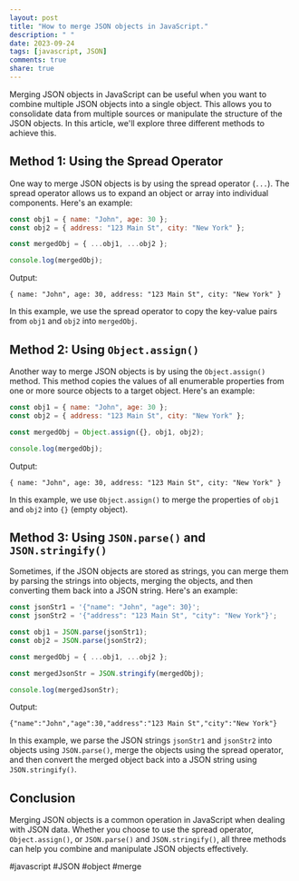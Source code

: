 ```yaml
---
layout: post
title: "How to merge JSON objects in JavaScript."
description: " "
date: 2023-09-24
tags: [javascript, JSON]
comments: true
share: true
---
```


Merging JSON objects in JavaScript can be useful when you want to combine multiple JSON objects into a single object. This allows you to consolidate data from multiple sources or manipulate the structure of the JSON objects. In this article, we'll explore three different methods to achieve this.

## Method 1: Using the Spread Operator

One way to merge JSON objects is by using the spread operator (`...`). The spread operator allows us to expand an object or array into individual components. Here's an example:

```javascript
const obj1 = { name: "John", age: 30 };
const obj2 = { address: "123 Main St", city: "New York" };

const mergedObj = { ...obj1, ...obj2 };

console.log(mergedObj);
```

Output:
```
{ name: "John", age: 30, address: "123 Main St", city: "New York" }
```

In this example, we use the spread operator to copy the key-value pairs from `obj1` and `obj2` into `mergedObj`.

## Method 2: Using `Object.assign()`

Another way to merge JSON objects is by using the `Object.assign()` method. This method copies the values of all enumerable properties from one or more source objects to a target object. Here's an example:

```javascript
const obj1 = { name: "John", age: 30 };
const obj2 = { address: "123 Main St", city: "New York" };

const mergedObj = Object.assign({}, obj1, obj2);

console.log(mergedObj);
```

Output:
```
{ name: "John", age: 30, address: "123 Main St", city: "New York" }
```

In this example, we use `Object.assign()` to merge the properties of `obj1` and `obj2` into `{}` (empty object).

## Method 3: Using `JSON.parse()` and `JSON.stringify()`

Sometimes, if the JSON objects are stored as strings, you can merge them by parsing the strings into objects, merging the objects, and then converting them back into a JSON string. Here's an example:

```javascript
const jsonStr1 = '{"name": "John", "age": 30}';
const jsonStr2 = '{"address": "123 Main St", "city": "New York"}';

const obj1 = JSON.parse(jsonStr1);
const obj2 = JSON.parse(jsonStr2);

const mergedObj = { ...obj1, ...obj2 };

const mergedJsonStr = JSON.stringify(mergedObj);

console.log(mergedJsonStr);
```

Output:
```
{"name":"John","age":30,"address":"123 Main St","city":"New York"}
```

In this example, we parse the JSON strings `jsonStr1` and `jsonStr2` into objects using `JSON.parse()`, merge the objects using the spread operator, and then convert the merged object back into a JSON string using `JSON.stringify()`.

## Conclusion

Merging JSON objects is a common operation in JavaScript when dealing with JSON data. Whether you choose to use the spread operator, `Object.assign()`, or `JSON.parse()` and `JSON.stringify()`, all three methods can help you combine and manipulate JSON objects effectively.

#javascript #JSON #object #merge